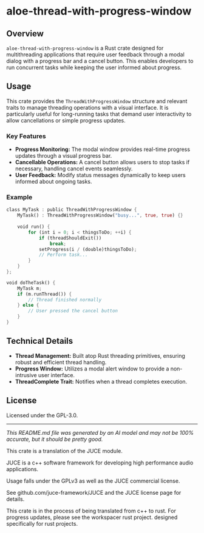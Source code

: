 # aloe-thread-with-progress-window

## Overview

`aloe-thread-with-progress-window` is a Rust crate designed for multithreading applications that require user feedback through a modal dialog with a progress bar and a cancel button. This enables developers to run concurrent tasks while keeping the user informed about progress.

## Usage

This crate provides the `ThreadWithProgressWindow` structure and relevant traits to manage threading operations with a visual interface. It is particularly useful for long-running tasks that demand user interactivity to allow cancellations or simple progress updates.

### Key Features
- **Progress Monitoring:** The modal window provides real-time progress updates through a visual progress bar.
- **Cancellable Operations:** A cancel button allows users to stop tasks if necessary, handling cancel events seamlessly.
- **User Feedback:** Modify status messages dynamically to keep users informed about ongoing tasks.

### Example

```rust
class MyTask : public ThreadWithProgressWindow {
    MyTask() : ThreadWithProgressWindow("busy...", true, true) {}
    
    void run() {
        for (int i = 0; i < thingsToDo; ++i) {
            if (threadShouldExit())
                break;
            setProgress(i / (double)thingsToDo);
            // Perform task...
        }
    }
};

void doTheTask() {
    MyTask m;
    if (m.runThread()) {
        // Thread finished normally
    } else {
        // User pressed the cancel button
    }
}
```

## Technical Details
- **Thread Management:** Built atop Rust threading primitives, ensuring robust and efficient thread handling.
- **Progress Window:** Utilizes a modal alert window to provide a non-intrusive user interface.
- **ThreadComplete Trait:** Notifies when a thread completes execution.

## License

Licensed under the GPL-3.0.

---

*This README.md file was generated by an AI model and may not be 100% accurate, but it should be pretty good.*

This crate is a translation of the JUCE module.

JUCE is a c++ software framework for developing high performance audio applications.

Usage falls under the GPLv3 as well as the JUCE commercial license.

See github.com/juce-framework/JUCE and the JUCE license page for details.

This crate is in the process of being translated from c++ to rust. For progress updates, please see the workspacer rust project. designed specifically for rust projects.
